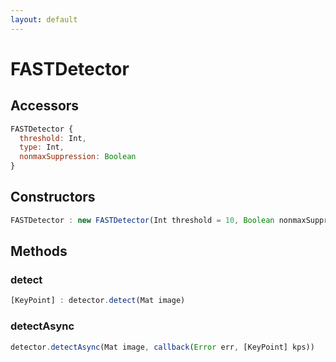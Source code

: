 ```yaml
---
layout: default
---
```


# FASTDetector

## Accessors
``` javascript
FASTDetector {
  threshold: Int,
  type: Int,
  nonmaxSuppression: Boolean
}
```

<a name="constructors"></a>

## Constructors
``` javascript
FASTDetector : new FASTDetector(Int threshold = 10, Boolean nonmaxSuppression = true, Int type = FAST.TYPE_9_16)
```
## Methods

<a name="detect"></a>

### detect
``` javascript
[KeyPoint] : detector.detect(Mat image)
```

<a name="detectAsync"></a>

### detectAsync
``` javascript
detector.detectAsync(Mat image, callback(Error err, [KeyPoint] kps))
```